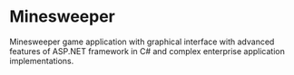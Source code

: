# Minesweeper
Minesweeper game application with graphical interface with advanced features of ASP.NET framework in C# and complex enterprise application implementations. 
